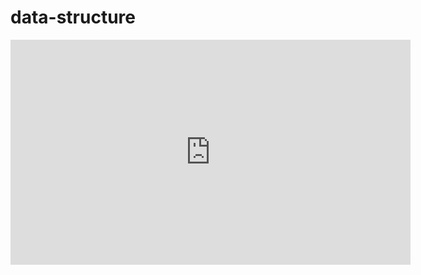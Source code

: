 # data-structure


<frame>
<iframe width="640" height="360" src="https://youtu.be/u1_oJqWSfaQ" frameborder="0" gesture="media" allowfullscreen=""></iframe>
